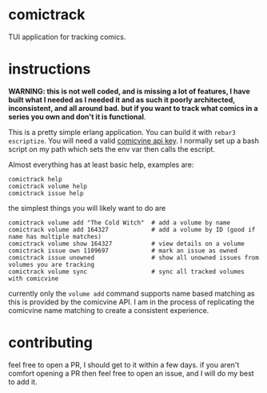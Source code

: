 # comictrack
TUI application for tracking comics.

# instructions

__WARNING: this is not well coded, and is missing a lot of features, I have built
what I needed as I needed it and as such it poorly architected, inconsistent, and
all around bad. but if you want to track what comics in a series you own and don't
it is functional__.

This is a pretty simple erlang application. You can build it with `rebar3 escriptize`.
You will need a valid [comicvine api key](https://comicvine.gamespot.com/api/). I normally
set up a bash script on my path which sets the env var then calls the escript.

Almost everything has at least basic help, examples are:
```
comictrack help
comictrack volume help
comictrack issue help
```

the simplest things you will likely want to do are
```
comictrack volume add "The Cold Witch"  # add a volume by name
comictrack volume add 164327            # add a volume by ID (good if name has multiple matches)
comictrack volume show 164327           # view details on a volume
comictrack issue own 1109697            # mark an issue as owned
comictrack issue unowned                # show all unowned issues from volumes you are tracking
comictrack volume sync                  # sync all tracked volumes with comicvine
```

currently only the `volume add` command supports name based matching as this is
provided by the comicvine API. I am in the process of replicating the comicvine
name matching to create a consistent experience.

# contributing

feel free to open a PR, I should get to it within a few days. if you aren't comfort
opening a PR then feel free to open an issue, and I will do my best to add it.
